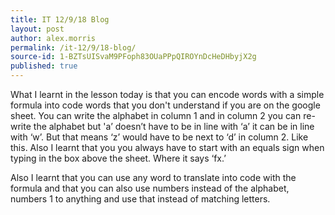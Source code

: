 ```yaml
---
title: IT 12/9/18 Blog
layout: post
author: alex.morris
permalink: /it-12/9/18-blog/
source-id: 1-BZTsUISvaM9PFoph83OUaPPpQIROYnDcHeDHbyjX2g
published: true
---
```

What I learnt in the lesson today is that you can encode words with a simple formula into code words that you don't understand if you are on the google sheet. You can write the alphabet in column 1 and in column 2 you can re-write the alphabet but 'a’ doesn’t have to be in line with ‘a’ it can be in line with ‘w’. But that means ‘z’ would have to be next to ‘d’ in column 2. Like this. Also I learnt that you you always have to start with an equals sign when typing in the box above the sheet. Where it says ‘fx.’ 

Also I learnt that you can use any word to translate into code with the formula and that you can also use numbers instead of the alphabet, numbers 1 to anything and use that instead of matching letters.

